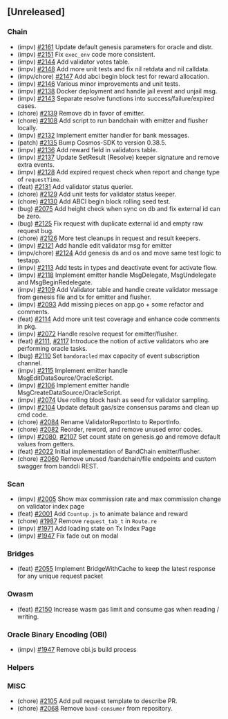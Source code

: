 <!--
(feat): New feature
(impv): Improvement / Enhancement
(docs): Documentation
(bugs): Bug fixes
(chore): Chore/cleanup work
-->

## [Unreleased]

### Chain

- (impv) [\#2161](https://github.com/bandprotocol/bandchain/pull/2161) Update default genesis parameters for oracle and distr.
- (impv) [\#2151](https://github.com/bandprotocol/bandchain/pull/2151) Fix `exec_env` code more consistent.
- (impv) [\#2144](https://github.com/bandprotocol/bandchain/pull/2144) Add validator votes table.
- (impv) [\#2148](https://github.com/bandprotocol/bandchain/pull/2148) Add more unit tests and fix nil retdata and nil calldata.
- (impv/chore) [\#2147](https://github.com/bandprotocol/bandchain/pull/2147) Add abci begin block test for reward allocation.
- (impv) [\#2146](https://github.com/bandprotocol/bandchain/pull/2146) Various minor improvements and unit tests.
- (impv) [\#2138](https://github.com/bandprotocol/bandchain/pull/2138) Docker deployment and handle jail event and unjail msg.
- (impv) [\#2143](https://github.com/bandprotocol/bandchain/pull/2143) Separate resolve functions into success/failure/expired cases.
- (chore) [\#2139](https://github.com/bandprotocol/bandchain/pull/2139) Remove db in favor of emitter.
- (chore) [\#2108](https://github.com/bandprotocol/bandchain/pull/2108) Add script to run bandchain with emitter and flusher locally.
- (impv) [\#2132](https://github.com/bandprotocol/bandchain/pull/2132) Implement emitter handler for bank messages.
- (patch) [\#2135](https://github.com/bandprotocol/bandchain/pull/2135) Bump Cosmos-SDK to version 0.38.5.
- (impv) [\#2136](https://github.com/bandprotocol/bandchain/pull/2136) Add reward field in validators table.
- (impv) [\#2137](https://github.com/bandprotocol/bandchain/pull/2137) Update SetResult (Resolve) keeper signature and remove extra events.
- (impv) [\#2128](https://github.com/bandprotocol/bandchain/pull/2128) Add expired request check when report and change type of `requestTime`.
- (feat) [\#2131](https://github.com/bandprotocol/bandchain/pull/2131) Add validator status querier.
- (chore) [\#2129](https://github.com/bandprotocol/bandchain/pull/2129) Add unit tests for validator status keeper.
- (chore) [\#2130](https://github.com/bandprotocol/bandchain/pull/2130) Add ABCI begin block rolling seed test.
- (bug) [\#2075](https://github.com/bandprotocol/bandchain/pull/2075) Add height check when sync on db and fix external id can be zero.
- (bug) [\#2125](https://github.com/bandprotocol/bandchain/pull/2125) Fix request with duplicate external id and empty raw request bug.
- (chore) [\#2126](https://github.com/bandprotocol/bandchain/pull/2126) More test cleanups in request and result keepers.
- (impv) [\#2121](https://github.com/bandprotocol/bandchain/pull/2121) Add handle edit validator msg for emitter
- (impv/chore) [\#2124](https://github.com/bandprotocol/bandchain/pull/2124) Add genesis ds and os and move same test logic to testapp.
- (impv) [\#2113](https://github.com/bandprotocol/bandchain/pull/2113) Add tests in types and deactivate event for activate flow.
- (impv) [\#2118](https://github.com/bandprotocol/bandchain/pull/2118) Implement emitter handle MsgDelegate, MsgUndelegate and MsgBeginRedelegate.
- (impv) [\#2109](https://github.com/bandprotocol/bandchain/pull/2109) Add Validator table and handle create validator message from genesis file and tx for emitter and flusher.
- (impv) [\#2093](https://github.com/bandprotocol/bandchain/pull/2093) Add missing pieces on app.go + some refactor and comments.
- (feat) [\#2114](https://github.com/bandprotocol/bandchain/pull/2114) Add more unit test coverage and enhance code comments in pkg.
- (impv) [\#2072](https://github.com/bandprotocol/bandchain/pull/2072) Handle resolve request for emitter/flusher.
- (feat) [\#2111](https://github.com/bandprotocol/bandchain/pull/2111), [\#2117](https://github.com/bandprotocol/bandchain/pull/2117) Introduce the notion of active validators who are performing oracle tasks.
- (bug) [\#2110](https://github.com/bandprotocol/bandchain/pull/2074) Set `bandoracled` max capacity of event subscription channel.
- (impv) [\#2115](https://github.com/bandprotocol/bandchain/pull/2115) Implement emitter handle MsgEditDataSource/OracleScript.
- (impv) [\#2106](https://github.com/bandprotocol/bandchain/pull/2106) Implement emitter handle MsgCreateDataSource/OracleScript.
- (impv) [\#2074](https://github.com/bandprotocol/bandchain/pull/2074) Use rolling block hash as seed for validator sampling.
- (impv) [\#2104](https://github.com/bandprotocol/bandchain/pull/2104) Update default gas/size consensus params and clean up cmd code.
- (chore) [\#2084](https://github.com/bandprotocol/bandchain/pull/2084) Rename ValidatorReportInto to ReportInfo.
- (chore) [\#2082](https://github.com/bandprotocol/bandchain/pull/2082) Reorder, reword, and remove unused error codes.
- (impv) [\#2080](https://github.com/bandprotocol/bandchain/pull/2080), [\#2107](https://github.com/bandprotocol/bandchain/pull/2107) Set count state on genesis.go and remove default values from getters.
- (feat) [\#2022](https://github.com/bandprotocol/bandchain/pull/2022) Initial implementation of BandChain emitter/flusher.
- (chore) [\#2060](https://github.com/bandprotocol/bandchain/pull/2060) Remove unused /bandchain/file endpoints and custom swagger from bandcli REST.

### Scan

- (impv) [\#2005](https://github.com/bandprotocol/bandchain/pull/2005) Show max commission rate and max commission change on validator index page
- (feat) [\#2001](https://github.com/bandprotocol/bandchain/pull/2001) Add `Countup.js` to animate balance and reward
- (chore) [\#1987](https://github.com/bandprotocol/bandchain/pull/1987) Remove `request_tab_t` in `Route.re`
- (impv) [\#1971](https://github.com/bandprotocol/bandchain/pull/1971) Add loading state on Tx Index Page
- (impv) [\#1947](https://github.com/bandprotocol/bandchain/pull/1947) Fix fade out on modal

### Bridges

- (feat) [\#2055](https://github.com/bandprotocol/bandchain/pull/2055) Implement BridgeWithCache to keep the latest response for any unique request packet

### Owasm

- (feat) [\#2150](https://github.com/bandprotocol/bandchain/pull/2150) Increase wasm gas limit and consume gas when reading / writing.

### Oracle Binary Encoding (OBI)

- (impv) [#1947](https://github.com/bandprotocol/bandchain/pull/2065) Remove obi.js build process

### Helpers

### MISC

- (chore) [\#2105](https://github.com/bandprotocol/bandchain/pull/2105) Add pull request template to describe PR.
- (chore) [\#2068](https://github.com/bandprotocol/bandchain/pull/2068) Remove `band-consumer` from repository.
